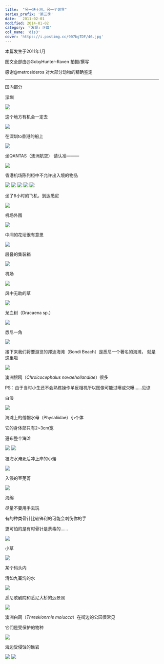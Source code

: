 ```yaml
---
title:  "另一块土地，另一个世界"
series_prefix: '第三季'
date:   2011-02-01
modified: 2014-01-02
category: '｢发现｣ 正篇'
col_name: 'dis3'
cover: 'https://i.postimg.cc/907bgTDF/46.jpg'
---
```

本篇发生于2011年1月

图文全部由@GobyHunter-Raven 拍摄/撰写

感谢@metrosideros 对大部分动物的精确鉴定

---

国内部分

深圳

<img class='disc' src='https://i.postimg.cc/3w5tpk6X/1.jpg'>

这个地方有机会一定去

<img class='disc' src='https://i.postimg.cc/TPVCcRMZ/2.jpg'>

在深圳to香港的船上

<img class='disc' src='https://i.postimg.cc/Z5yfC8fY/3.jpg'>

坐QANTAS（澳洲航空） 请认准———

<img class='disc' src='https://i.postimg.cc/BbVgvbH1/4.jpg'>

香港机场陈列柜中不允许出入境的物品

<img class='disc' src='https://i.postimg.cc/W3S8QX48/5.jpg'>

<img class='disc' src='https://i.postimg.cc/05WZnWF2/6.jpg'>

<img class='disc' src='https://i.postimg.cc/4ydPZV7g/7.jpg'>

<img class='disc' src='https://i.postimg.cc/tJwfYpx7/154913ougwogw9hhwzeazg.jpg'>

<img class='disc' src='https://i.postimg.cc/Y9t8nJtj/8.jpg'>


坐了9小时的飞机，到达悉尼

<img class='disc' src='https://i.postimg.cc/TYK04jvj/9.jpg'>


机场外围

<img class='disc' src='https://i.postimg.cc/8Px4QFT2/10.jpg'>


中间的花坛很有意思

<img class='disc' src='https://i.postimg.cc/2Svwzz6V/11.jpg'>


层叠的集装箱

<img class='disc' src='https://i.postimg.cc/YSHx0JG8/12.jpg'>


机场

<img class='disc' src='https://i.postimg.cc/hG11dpVn/13.jpg'>


风中无助的草

<img class='disc' src='https://i.postimg.cc/Jn7ccZQk/14.jpg'>


龙血树（Dracaena sp.）

<img class='disc' src='https://i.postimg.cc/4d8v8y8F/15.jpg'>


悉尼一角

<img class='disc' src='https://i.postimg.cc/5y6BDJT9/16.jpg'>


接下来我们将要游览的邦迪海滩（Bondi Beach）是悉尼一个著名的海滩， 就是这里啦

<img class='disc' src='https://i.postimg.cc/L5wtp7Ft/17.jpg'>

澳洲银鸥（<i>Chroicocephalus novaehollandiae</i>）很多

PS：由于当时小生还不会熟练操作单反相机所以图像可能过曝或欠曝……见谅

白浪

<img class='disc' src='https://i.postimg.cc/qB5Xyt6N/18.jpg'>

海滩上的僧帽水母（Physaliidae）小个体

它的身体部只有2~3cm宽

遍布整个海滩

<img class='disc' src='https://i.postimg.cc/9QGG6J89/20.jpg'>

<img class='disc' src='https://i.postimg.cc/3J0jBK2n/19.jpg'>

被海水淹死后冲上岸的小蝽

<img class='disc' src='https://i.postimg.cc/Mpk73hDx/21.jpg'>

入侵的豆芜菁

<img class='disc' src='https://i.postimg.cc/Xv4w4dmz/22.jpg'>

海绵

尽量不要用手去玩

有的种类骨针比较锋利的可能会刺伤你的手

更可怕的是有时骨针是荼毒的……

<img class='disc' src='https://i.postimg.cc/hGsVjhqP/23.jpg'>

小草

<img class='disc' src='https://i.postimg.cc/PJgwcw1K/26.jpg'>

某个码头内

清如九寨沟的水

<img class='disc' src='https://i.postimg.cc/zBPWCMBs/25.jpg'>

悉尼歌剧院和悉尼大桥的远景照

<img class='disc' src='https://i.postimg.cc/kG6SfcRB/27.jpg'>

澳洲白鹮（<i>Threskionrnis molucca</i>）在街边的公园很常见

它们是受保护的物种

<img class='disc' src='https://i.postimg.cc/MZNVXhgR/28.jpg'>

海边受侵蚀的礁岩

<img class='disc' src='https://i.postimg.cc/DyGsGxKN/29.jpg'>

<img class='disc' src='https://i.postimg.cc/QdkT4VCk/30.jpg'>
